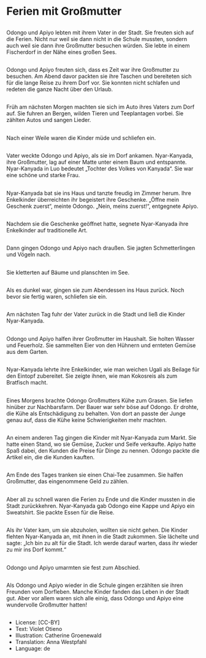 # Ferien mit Großmutter

##
Odongo und Apiyo lebten mit ihrem Vater in der Stadt. Sie freuten sich auf die Ferien. Nicht nur weil sie dann nicht in die Schule mussten, sondern auch weil sie dann ihre Großmutter besuchen würden. Sie lebte in einem Fischerdorf in der Nähe eines großen Sees.

##
Odongo und Apiyo freuten sich, dass es Zeit war ihre Großmutter zu besuchen. Am Abend davor packten sie ihre Taschen und bereiteten sich für die lange Reise zu ihrem Dorf vor. Sie konnten nicht schlafen und redeten die ganze Nacht über den Urlaub.

##
Früh am nächsten Morgen machten sie sich im Auto ihres Vaters zum Dorf auf. Sie fuhren an Bergen, wilden Tieren und Teeplantagen vorbei. Sie zählten Autos und sangen Lieder.

##
Nach einer Weile waren die Kinder müde und schliefen ein.

##
Vater weckte Odongo und Apiyo, als sie im Dorf ankamen. Nyar-Kanyada, ihre Großmutter, lag auf einer Matte unter einem Baum und entspannte. Nyar-Kanyada in Luo bedeutet „Tochter des Volkes von Kanyada“. Sie war eine schöne und starke Frau.

##
Nyar-Kanyada bat sie ins Haus und tanzte freudig im Zimmer herum. Ihre Enkelkinder überreichten ihr begeistert ihre Geschenke. „Öffne mein Geschenk zuerst“, meinte Odongo. „Nein, meins zuerst!“, entgegnete Apiyo.

##
Nachdem sie die Geschenke geöffnet hatte, segnete Nyar-Kanyada ihre Enkelkinder auf traditionelle Art.

##
Dann gingen Odongo und Apiyo nach draußen. Sie jagten Schmetterlingen und Vögeln nach.

##
Sie kletterten auf Bäume und planschten im See.

##
Als es dunkel war, gingen sie zum Abendessen ins Haus zurück. Noch bevor sie fertig waren, schliefen sie ein.

##
Am nächsten Tag fuhr der Vater zurück in die Stadt und ließ die Kinder Nyar-Kanyada.

##
Odongo und Apiyo halfen ihrer Großmutter im Haushalt. Sie holten Wasser und Feuerholz. Sie sammelten Eier von den Hühnern und ernteten Gemüse aus dem Garten.

##
Nyar-Kanyada lehrte ihre Enkelkinder, wie man weichen Ugali als Beilage für den Eintopf zubereitet. Sie zeigte ihnen, wie man Kokosreis als zum Bratfisch macht.

##
Eines Morgens brachte Odongo Großmutters Kühe zum Grasen. Sie liefen hinüber zur Nachbarsfarm. Der Bauer war sehr böse auf Odongo. Er drohte, die Kühe als Entschädigung zu behalten. Von dort an passte der Junge genau auf, dass die Kühe keine Schwierigkeiten mehr machten.

##
An einem anderen Tag gingen die Kinder mit Nyar-Kanyada zum Markt. Sie hatte einen Stand, wo sie Gemüse, Zucker und Seife verkaufte. Apiyo hatte Spaß dabei, den Kunden die Preise für Dinge zu nennen. Odongo packte die Artikel ein, die die Kunden kauften.

##
Am Ende des Tages tranken sie einen Chai-Tee zusammen. Sie halfen Großmutter, das eingenommene Geld zu zählen.

##
Aber all zu schnell waren die Ferien zu Ende und die Kinder mussten in die Stadt zurückkehren. Nyar-Kanyada gab Odongo eine Kappe und Apiyo ein Sweatshirt. Sie packte Essen für die Reise.

##
Als ihr Vater kam, um sie abzuholen, wollten sie nicht gehen. Die Kinder flehten Nyar-Kanyada an, mit ihnen in die Stadt zukommen. Sie lächelte und sagte: „Ich bin zu alt für die Stadt. Ich werde darauf warten, dass ihr wieder zu mir ins Dorf kommt.“

##
Odongo und Apiyo umarmten sie fest zum Abschied.

##
Als Odongo und Apiyo wieder in die Schule gingen erzählten sie ihren Freunden vom Dorfleben. Manche Kinder fanden das Leben in der Stadt gut. Aber vor allem waren sich alle einig, dass Odongo und Apiyo eine wundervolle Großmutter hatten!

##
* License: [CC-BY]
* Text: Violet Otieno
* Illustration: Catherine Groenewald
* Translation: Anna Westpfahl
* Language: de
